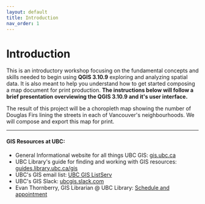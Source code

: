 ```yaml
---
layout: default
title: Introduction
nav_order: 1
---
```

# Introduction

This is an introductory workshop focusing on the fundamental concepts and skills needed to begin using **QGIS 3.10.9** exploring and analyzing spatial data. It is also meant to help you understand how to get started composing a map document for print production. **The instructions below will follow a brief presentation overviewing the QGIS 3.10.9 and it's user interface.**

The result of this project will be a choropleth map showing the number of Douglas Firs lining the streets in each of Vancouver's neighbourhoods. We will compose and export this map for print.

---
#### GIS Resources at UBC:
- General Informational website for all things UBC GIS: [gis.ubc.ca](http://gis.ubc.ca/)    
- UBC Library's guide for finding and working with GIS resources: [guides.library.ubc.ca/gis](http://guides.library.ubc.ca/gis)
- UBC's GIS email list: [UBC GIS ListServ](https://lists.ubc.ca/scripts/wa.exe?SUBED1=GIS-LIST&A=1)  
- UBC's GIS Slack: [ubcgis.slack.com](https://ubcgis.slack.com/)
- Evan Thornberry, GIS Librarian @ UBC Library: [Schedule and appointment](https://libcal.library.ubc.ca/appointments/evanthornberry)
